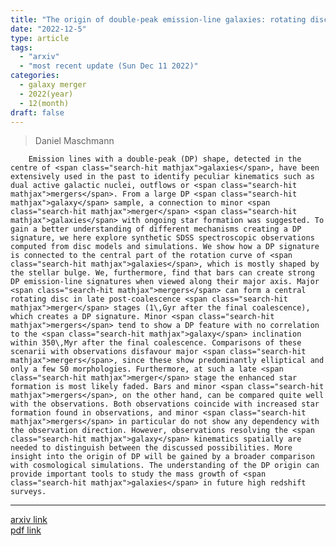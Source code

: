 ```yaml
---
title: "The origin of double-peak emission-line galaxies: rotating discs, bars or galaxy mergers?"
date: "2022-12-5"
type: article
tags:
  - "arxiv"
  - "most recent update (Sun Dec 11 2022)"
categories:
  - galaxy merger
  - 2022(year)
  - 12(month)
draft: false
---
```


> Daniel Maschmann

        Emission lines with a double-peak (DP) shape, detected in the centre of <span class="search-hit mathjax">galaxies</span>, have been extensively used in the past to identify peculiar kinematics such as dual active galactic nuclei, outflows or <span class="search-hit mathjax">mergers</span>. From a large DP <span class="search-hit mathjax">galaxy</span> sample, a connection to minor <span class="search-hit mathjax">merger</span> <span class="search-hit mathjax">galaxies</span> with ongoing star formation was suggested. To gain a better understanding of different mechanisms creating a DP signature, we here explore synthetic SDSS spectroscopic observations computed from disc models and simulations. We show how a DP signature is connected to the central part of the rotation curve of <span class="search-hit mathjax">galaxies</span>, which is mostly shaped by the stellar bulge. We, furthermore, find that bars can create strong DP emission-line signatures when viewed along their major axis. Major <span class="search-hit mathjax">mergers</span> can form a central rotating disc in late post-coalescence <span class="search-hit mathjax">merger</span> stages (1\,Gyr after the final coalescence), which creates a DP signature. Minor <span class="search-hit mathjax">mergers</span> tend to show a DP feature with no correlation to the <span class="search-hit mathjax">galaxy</span> inclination within 350\,Myr after the final coalescence. Comparisons of these scenarii with observations disfavour major <span class="search-hit mathjax">mergers</span>, since these show predominantly elliptical and only a few S0 morphologies. Furthermore, at such a late <span class="search-hit mathjax">merger</span> stage the enhanced star formation is most likely faded. Bars and minor <span class="search-hit mathjax">mergers</span>, on the other hand, can be compared quite well with the observations. Both observations coincide with increased star formation found in observations, and minor <span class="search-hit mathjax">mergers</span> in particular do not show any dependency with the observation direction. However, observations resolving the <span class="search-hit mathjax">galaxy</span> kinematics spatially are needed to distinguish between the discussed possibilities. More insight into the origin of DP will be gained by a broader comparison with cosmological simulations. The understanding of the DP origin can provide important tools to study the mass growth of <span class="search-hit mathjax">galaxies</span> in future high redshift surveys.

---

[arxiv link](https://arxiv.org/abs/2212.02529)  
[pdf link](https://arxiv.org/pdf/2212.02529)